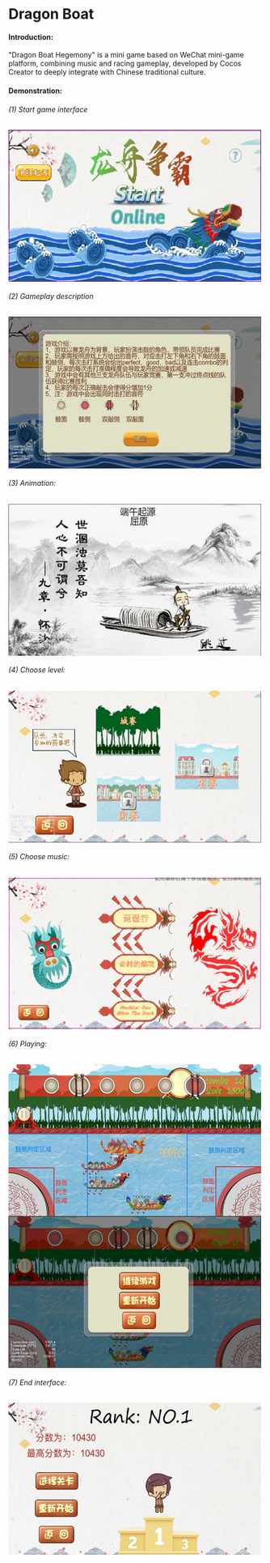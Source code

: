 # Dragon Boat

#### Introduction:

"Dragon Boat Hegemony" is a mini game based on WeChat mini-game platform, combining music and racing gameplay, developed by Cocos Creator to deeply integrate with Chinese traditional culture.

#### Demonstration:

###### (1) Start game interface

<img src="https://github.com/2855239858/Dragon-Boat/blob/master/imgs/1.jpg" width = "500" height = "300" alt="" align=center />

###### (2) Gameplay description

<img src="https://github.com/2855239858/Dragon-Boat/blob/master/imgs/2.jpg" width = "500" height = "300" alt="" align=center />

###### (3) Animation:

<img src="https://github.com/2855239858/Dragon-Boat/blob/master/imgs/3.jpg" width = "500" height = "300" alt="" align=center />

###### (4) Choose level:

<img src="https://github.com/2855239858/Dragon-Boat/blob/master/imgs/4.jpg" width = "500" height = "300" alt="" align=center />

###### (5) Choose music:

<img src="https://github.com/2855239858/Dragon-Boat/blob/master/imgs/5.jpg" width = "500" height = "300" alt="" align=center />

###### (6) Playing:

<img src="https://github.com/2855239858/Dragon-Boat/blob/master/imgs/6.jpg" width = "500" height = "300" alt="" align=center />

<img src="https://github.com/2855239858/Dragon-Boat/blob/master/imgs/7.jpg" width = "500" height = "300" alt="" align=center />

###### (7) End interface:

<img src="https://github.com/2855239858/Dragon-Boat/blob/master/imgs/8.jpg" width = "500" height = "300" alt="" align=center />

